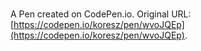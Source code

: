 # 

A Pen created on CodePen.io. Original URL: [https://codepen.io/koresz/pen/wvoJQEp](https://codepen.io/koresz/pen/wvoJQEp).



